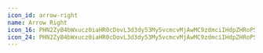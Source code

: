 ```yaml
---
icon_id: arrow-right
name: Arrow Right
icon_16: PHN2ZyB4bWxucz0iaHR0cDovL3d3dy53My5vcmcvMjAwMC9zdmciIHdpZHRoPSIxNiIgaGVpZ2h0PSIxNiIgdmlld0JveD0iMCAwIDE2IDE2Ij48cGF0aCBmaWxsLXJ1bGU9ImV2ZW5vZGQiIGQ9Ik04LjIyIDIuOTdhLjc1Ljc1IDAgMDExLjA2IDBsNC4yNSA0LjI1YS43NS43NSAwIDAxMCAxLjA2bC00LjI1IDQuMjVhLjc1Ljc1IDAgMDEtMS4wNi0xLjA2bDIuOTctMi45N0gzLjc1YS43NS43NSAwIDAxMC0xLjVoNy40NEw4LjIyIDQuMDNhLjc1Ljc1IDAgMDEwLTEuMDZ6Ii8+PC9zdmc+
icon_24: PHN2ZyB4bWxucz0iaHR0cDovL3d3dy53My5vcmcvMjAwMC9zdmciIHdpZHRoPSIyNCIgaGVpZ2h0PSIyNCIgdmlld0JveD0iMCAwIDI0IDI0Ij48cGF0aCBmaWxsLXJ1bGU9ImV2ZW5vZGQiIGQ9Ik0xMy4yMiAxOS4wM2EuNzUuNzUgMCAwMDEuMDYgMGw2LjI1LTYuMjVhLjc1Ljc1IDAgMDAwLTEuMDZsLTYuMjUtNi4yNWEuNzUuNzUgMCAxMC0xLjA2IDEuMDZsNC45NyA0Ljk3SDMuNzVhLjc1Ljc1IDAgMDAwIDEuNWgxNC40NGwtNC45NyA0Ljk3YS43NS43NSAwIDAwMCAxLjA2eiIvPjwvc3ZnPg==
---
```

